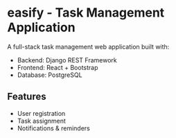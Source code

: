 # easify - Task Management Application

A full-stack task management web application built with:
- Backend: Django REST Framework
- Frontend: React + Bootstrap
- Database: PostgreSQL

## Features
- User registration
- Task assignment
- Notifications & reminders